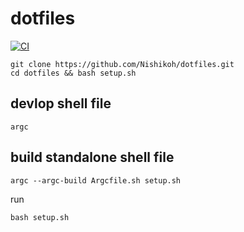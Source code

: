 # dotfiles
[![CI](https://github.com/Nishikoh/dotfiles/actions/workflows/setup.yml/badge.svg?branch=master)](https://github.com/Nishikoh/dotfiles/actions/workflows/setup.yml)

```
git clone https://github.com/Nishikoh/dotfiles.git
cd dotfiles && bash setup.sh
```

## devlop shell file


```
argc
```

## build standalone shell file

```
argc --argc-build Argcfile.sh setup.sh
```

run 
```
bash setup.sh
```

